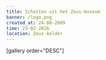 ```yaml
---
title: Schatten uit het Zeus-museum
banner: /logo.png
created_at: 24-08-2009
time: 23-02-2016
location: Zeus kelder
---
```


[gallery order="DESC"]